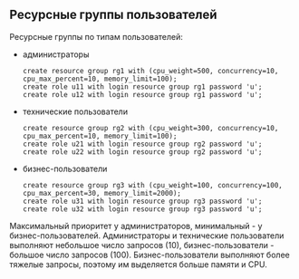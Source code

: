 ## Ресурсные группы пользователей ##   
Ресурсные группы по типам пользователей:   
* администраторы   
  ```
  create resource group rg1 with (cpu_weight=500, concurrency=10, cpu_max_percent=10, memory_limit=100);
  create role u11 with login resource group rg1 password 'u';
  create role u12 with login resource group rg1 password 'u';
  ```  
* технические пользователи   
  ```
  create resource group rg2 with (cpu_weight=300, concurrency=10, cpu_max_percent=10, memory_limit=100);
  create role u21 with login resource group rg2 password 'u';
  create role u22 with login resource group rg2 password 'u';
  ```
* бизнес-пользователи   
  ```
  create resource group rg3 with (cpu_weight=100, concurrency=100, cpu_max_percent=30, memory_limit=2000);
  create role u31 with login resource group rg3 password 'u';
  create role u32 with login resource group rg3 password 'u';
  ```
Максимальный приоритет у администраторов, минимальный - у бизнес-пользователей.
Администраторы и технические пользователи выполняют небольшое число запросов (10), бизнес-пользователи - большое число запросов (100).
Бизнес-пользователи выполняют более тяжелые запросы, поэтому им выделяется больше памяти и CPU.
